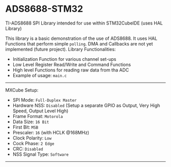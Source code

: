 # ADS8688-STM32
TI-ADS8688 SPI Library intended for use within STM32CubeIDE (uses HAL Library)

This library is a basic demonstration of the use of ADS8688. It uses HAL Functions that perform simple `polling`. DMA and Callbacks are not yet implemented (future project).
Library Functionalities:

* Initialization Function for various channel set-ups
* Low Level Register Read/Write and Command Functions
* High level Functions for reading raw data from tha ADC
* Example of usage: `main.c`
-----------------------------------------------------------------------------
MXCube Setup:
* SPI Mode: `Full-Duplex Master`
* Hardware NSS: `Disabled` (Setup a separate GPIO as Output, Very High Speed, Output Level High)
* Frame Format: `Motorola`
* Data Size: `16 Bit`
* First Bit: `MSB`
* Prescaler: `16` (with HCLK @168MHz)
* Clock Polarity: `Low`
* Cock Phase: `2 Edge`
* CRC: `Disabled`
* NSS Signal Type: `Software`
-----------------------------------------------------------------------------
